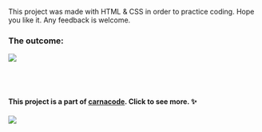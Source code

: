 This project was made with HTML & CSS in order to practice coding. Hope you like it. Any feedback is welcome. 

### The outcome: 
<div>
   <img align="center" src="https://user-images.githubusercontent.com/95686401/155904440-927d6703-c179-47ed-a87c-dc5649772340.png" />
</div>
<br>
<br>
<br>


#### This project is a part of [carnacode](https://github.com/calvitoria/carnacode). Click to see more. ✨


<div>
   <img align="center" src="https://user-images.githubusercontent.com/95686401/155861700-9472c24c-1592-40e9-8121-64054e8966be.png" />
</div>
